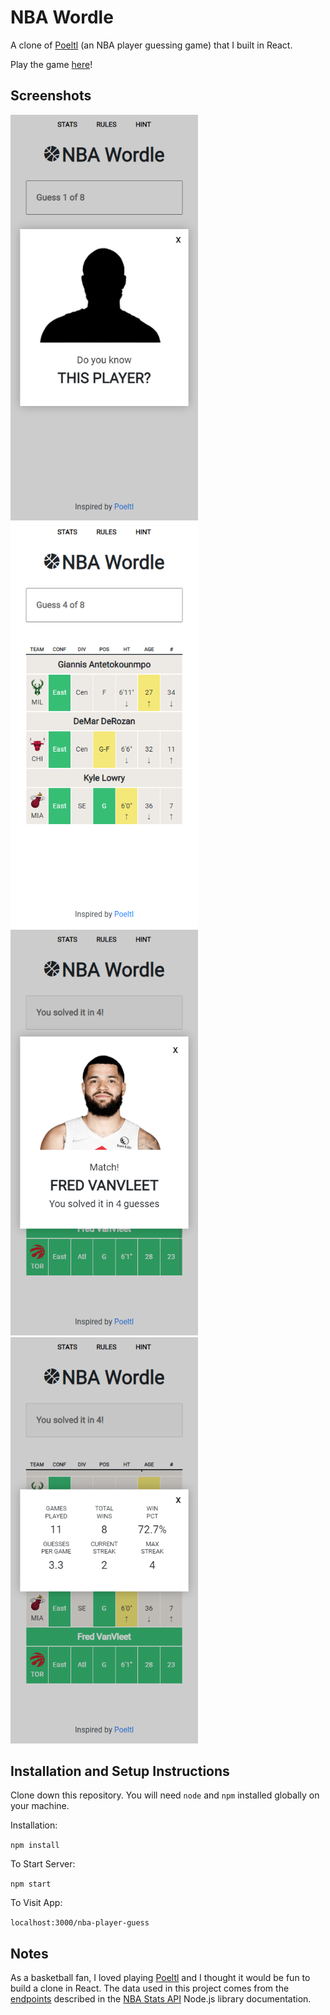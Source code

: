 # NBA Wordle

A clone of [Poeltl](https://poeltl.dunk.town/) (an NBA player guessing game) that I built in React.

Play the game [here](https://jywkim.github.io/nba-player-guess/)!

## Screenshots

<img src="./public/screenshot4.png" alt="Screenshot of silhouette of mystery player." width="300"/>
<img src="./public/screenshot1.png" alt="Screenshot of gameplay. Three guesses have been made and are visible." width="300"/>
<img src="./public/screenshot2.png" alt="Screenshot of game over. Fourth guess has been made and is confirmed correct." width="300"/>
<img src="./public/screenshot3.png" alt="Screenshot of stats: Games played, total wins, win %, guesses per game, current streak, max streak." width="300"/>

## Installation and Setup Instructions

Clone down this repository. You will need `node` and `npm` installed globally on your machine.  

Installation:

`npm install`  

To Start Server:

`npm start`  

To Visit App:

`localhost:3000/nba-player-guess`  

## Notes

As a basketball fan, I loved playing [Poeltl](https://poeltl.dunk.town/) and I thought it would be fun to build a clone in React. The data used in this project comes from the [endpoints](https://github.com/kshvmdn/nba.js/blob/master/docs/api/DATA.md) described in the [NBA Stats API](https://github.com/kshvmdn/nba.js) Node.js library documentation.